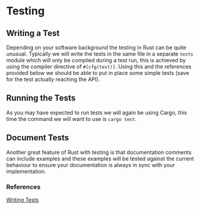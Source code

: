 # Testing

## Writing a Test

Depending on your software background the testing in Rust can be quite unusual.
Typically we will write the tests in the same file in a separate `tests` module
which will only be compiled during a test run, this is achieved by using the
compiler directive of `#[cfg(test)]`. Using this and the references provided
below we should be able to put in place some simple tests (save for the test
actually reaching the API).

## Running the Tests

As you may have expected to run tests we will again be using Cargo, this time
the command we will want to use is `cargo test`.

## Document Tests

Another great feature of Rust with testing is that documentation comments can
include examples and these examples will be tested against the current behaviour
to ensure your documentation is always in sync with your implementation.


### References
[Writing Tests](https://doc.rust-lang.org/book/second-edition/ch11-01-writing-tests.html)